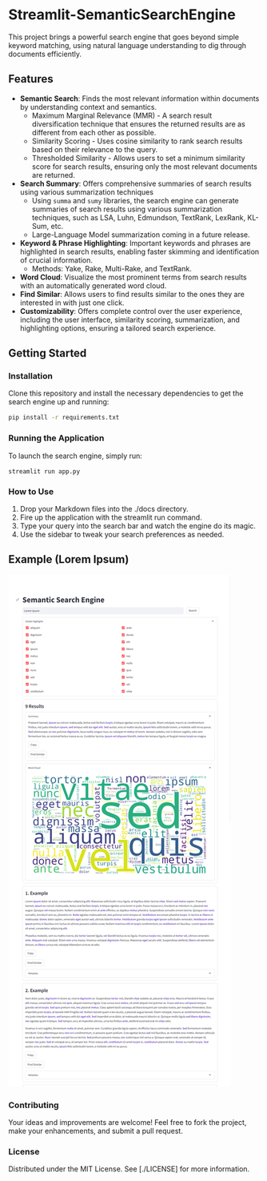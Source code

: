 # Streamlit-SemanticSearchEngine

This project brings a powerful search engine that goes beyond simple keyword matching, using natural language understanding to dig through documents efficiently.

## Features

- **Semantic Search**: Finds the most relevant information within documents by understanding context and semantics.
  - Maximum Marginal Relevance (MMR) - A search result diversification technique that ensures the returned results are as different from each other as possible.
  - Similarity Scoring - Uses cosine similarity to rank search results based on their relevance to the query.
  - Thresholded Similarity - Allows users to set a minimum similarity score for search results, ensuring only the most relevant documents are returned.
- **Search Summary**: Offers comprehensive summaries of search results using various summarization techniques
  - Using `summa` and `sumy` libraries, the search engine can generate summaries of search results using various summarization techniques, such as LSA, Luhn, Edmundson, TextRank, LexRank, KL-Sum, etc.
  - Large-Language Model summarization coming in a future release.
- **Keyword & Phrase Highlighting**: Important keywords and phrases are highlighted in search results, enabling faster skimming and identification of crucial information.
  - Methods: Yake, Rake, Multi-Rake, and TextRank.
- **Word Cloud**: Visualize the most prominent terms from search results with an automatically generated word cloud.
- **Find Similar**: Allows users to find results similar to the ones they are interested in with just one click.
- **Customizability**: Offers complete control over the user experience, including the user interface, similarity scoring, summarization, and highlighting options, ensuring a tailored search experience.

## Getting Started

### Installation

Clone this repository and install the necessary dependencies to get the search engine up and running:

```bash
pip install -r requirements.txt
```

### Running the Application

To launch the search engine, simply run:

```
streamlit run app.py
```

### How to Use

1. Drop your Markdown files into the ./docs directory.
2. Fire up the application with the streamlit run command.
3. Type your query into the search bar and watch the engine do its magic.
4. Use the sidebar to tweak your search preferences as needed.

## Example (Lorem Ipsum)

![image](./screenshot.png)

### Contributing

Your ideas and improvements are welcome! Feel free to fork the project, make your enhancements, and submit a pull request.

### License

Distributed under the MIT License. See [./LICENSE] for more information.
